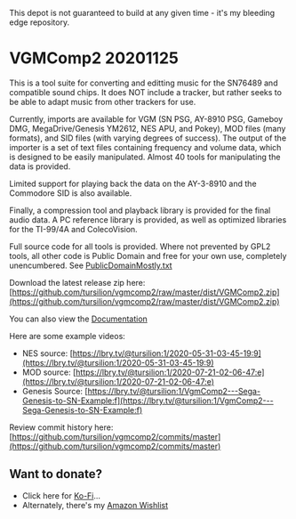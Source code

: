 This depot is not guaranteed to build at any given time - it's my bleeding edge repository.

VGMComp2 20201125
=================

This is a tool suite for converting and editting music for the SN76489 and compatible sound chips. It does NOT include a tracker, but rather seeks to be able to adapt music from other trackers for use.

Currently, imports are available for VGM (SN PSG, AY-8910 PSG, Gameboy DMG, MegaDrive/Genesis YM2612, NES APU, and Pokey), MOD files (many formats), and SID files (with varying degrees of success). The output of the importer is a set of text files containing frequency and volume data, which is designed to be easily manipulated. Almost 40 tools for manipulating the data is provided.

Limited support for playing back the data on the AY-3-8910 and the Commodore SID is also available.

Finally, a compression tool and playback library is provided for the final audio data. A PC reference library is provided, as well as optimized libraries for the TI-99/4A and ColecoVision.

Full source code for all tools is provided. Where not prevented by GPL2 tools, all other code is Public Domain and free for your own use, completely unencumbered. See [PublicDomainMostly.txt](https://github.com/tursilion/vgmcomp2/raw/master/dist/PublicDomainMostly.txt)

Download the latest release zip here:
[https://github.com/tursilion/vgmcomp2/raw/master/dist/VGMComp2.zip](https://github.com/tursilion/vgmcomp2/raw/master/dist/VGMComp2.zip)

You can also view the [Documentation](https://github.com/tursilion/vgmcomp2/raw/master/dist/VGMComp2.pdf)

Here are some example videos:
- NES source: [https://lbry.tv/@tursilion:1/2020-05-31-03-45-19:9](https://lbry.tv/@tursilion:1/2020-05-31-03-45-19:9)
- MOD source: [https://lbry.tv/@tursilion:1/2020-07-21-02-06-47:e](https://lbry.tv/@tursilion:1/2020-07-21-02-06-47:e)
- Genesis Source: [https://lbry.tv/@tursilion:1/VgmComp2---Sega-Genesis-to-SN-Example:f](https://lbry.tv/@tursilion:1/VgmComp2---Sega-Genesis-to-SN-Example:f)

Review commit history here: [https://github.com/tursilion/vgmcomp2/commits/master](https://github.com/tursilion/vgmcomp2/commits/master)

Want to donate?
---------------

- Click here for [Ko-Fi](https://ko-fi.com/tursilion)...
- Alternately, there's my [Amazon Wishlist](https://www.amazon.ca/gp/registry/wishlist/ref=cm_wl_your_lists)
